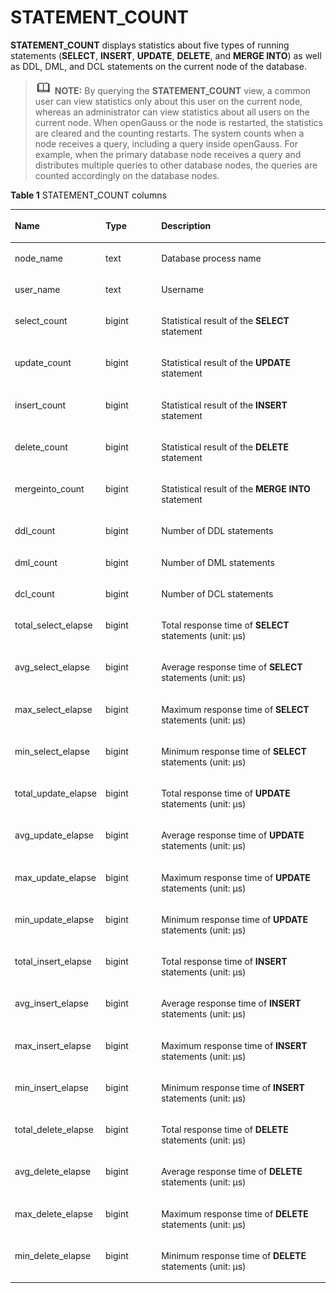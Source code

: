 # STATEMENT\_COUNT<a name="EN-US_TOPIC_0289900883"></a>

**STATEMENT\_COUNT**  displays statistics about five types of running statements \(**SELECT**,  **INSERT**,  **UPDATE**,  **DELETE**, and  **MERGE INTO**\) as well as DDL, DML, and DCL statements on the current node of the database.

>![](public_sys-resources/icon-note.gif) **NOTE:** 
>By querying the  **STATEMENT\_COUNT**  view, a common user can view statistics only about this user on the current node, whereas an administrator can view statistics about all users on the current node. When openGauss or the node is restarted, the statistics are cleared and the counting restarts. The system counts when a node receives a query, including a query inside openGauss. For example, when the primary database node receives a query and distributes multiple queries to other database nodes, the queries are counted accordingly on the database nodes.

**Table  1**  STATEMENT\_COUNT columns

<a name="en-us_topic_0283137166_en-us_topic_0237122656_table1994171295613"></a>
<table><thead align="left"><tr id="en-us_topic_0283137166_en-us_topic_0237122656_row12237912135617"><th class="cellrowborder" valign="top" width="27.67%" id="mcps1.2.4.1.1"><p id="en-us_topic_0283137166_en-us_topic_0237122656_p923751216563"><a name="en-us_topic_0283137166_en-us_topic_0237122656_p923751216563"></a><a name="en-us_topic_0283137166_en-us_topic_0237122656_p923751216563"></a><strong id="b1887212410348"><a name="b1887212410348"></a><a name="b1887212410348"></a>Name</strong></p>
</th>
<th class="cellrowborder" valign="top" width="17.9%" id="mcps1.2.4.1.2"><p id="en-us_topic_0283137166_en-us_topic_0237122656_p723718126565"><a name="en-us_topic_0283137166_en-us_topic_0237122656_p723718126565"></a><a name="en-us_topic_0283137166_en-us_topic_0237122656_p723718126565"></a><strong id="b27027421340"><a name="b27027421340"></a><a name="b27027421340"></a>Type</strong></p>
</th>
<th class="cellrowborder" valign="top" width="54.43%" id="mcps1.2.4.1.3"><p id="en-us_topic_0283137166_en-us_topic_0237122656_p142372125566"><a name="en-us_topic_0283137166_en-us_topic_0237122656_p142372125566"></a><a name="en-us_topic_0283137166_en-us_topic_0237122656_p142372125566"></a><strong id="b143771043133419"><a name="b143771043133419"></a><a name="b143771043133419"></a>Description</strong></p>
</th>
</tr>
</thead>
<tbody><tr id="en-us_topic_0283137166_en-us_topic_0237122656_row623751214563"><td class="cellrowborder" valign="top" width="27.67%" headers="mcps1.2.4.1.1 "><p id="en-us_topic_0283137166_en-us_topic_0237122656_p11237181295616"><a name="en-us_topic_0283137166_en-us_topic_0237122656_p11237181295616"></a><a name="en-us_topic_0283137166_en-us_topic_0237122656_p11237181295616"></a>node_name</p>
</td>
<td class="cellrowborder" valign="top" width="17.9%" headers="mcps1.2.4.1.2 "><p id="en-us_topic_0283137166_en-us_topic_0237122656_p1723771214566"><a name="en-us_topic_0283137166_en-us_topic_0237122656_p1723771214566"></a><a name="en-us_topic_0283137166_en-us_topic_0237122656_p1723771214566"></a>text</p>
</td>
<td class="cellrowborder" valign="top" width="54.43%" headers="mcps1.2.4.1.3 "><p id="en-us_topic_0283137166_en-us_topic_0237122656_p162371512205615"><a name="en-us_topic_0283137166_en-us_topic_0237122656_p162371512205615"></a><a name="en-us_topic_0283137166_en-us_topic_0237122656_p162371512205615"></a>Database process name</p>
</td>
</tr>
<tr id="en-us_topic_0283137166_en-us_topic_0237122656_row7237912125616"><td class="cellrowborder" valign="top" width="27.67%" headers="mcps1.2.4.1.1 "><p id="en-us_topic_0283137166_en-us_topic_0237122656_p1923781217567"><a name="en-us_topic_0283137166_en-us_topic_0237122656_p1923781217567"></a><a name="en-us_topic_0283137166_en-us_topic_0237122656_p1923781217567"></a>user_name</p>
</td>
<td class="cellrowborder" valign="top" width="17.9%" headers="mcps1.2.4.1.2 "><p id="en-us_topic_0283137166_en-us_topic_0237122656_p1623701215617"><a name="en-us_topic_0283137166_en-us_topic_0237122656_p1623701215617"></a><a name="en-us_topic_0283137166_en-us_topic_0237122656_p1623701215617"></a>text</p>
</td>
<td class="cellrowborder" valign="top" width="54.43%" headers="mcps1.2.4.1.3 "><p id="en-us_topic_0283137166_en-us_topic_0237122656_p6237171215617"><a name="en-us_topic_0283137166_en-us_topic_0237122656_p6237171215617"></a><a name="en-us_topic_0283137166_en-us_topic_0237122656_p6237171215617"></a>Username</p>
</td>
</tr>
<tr id="en-us_topic_0283137166_en-us_topic_0237122656_row7237181255619"><td class="cellrowborder" valign="top" width="27.67%" headers="mcps1.2.4.1.1 "><p id="en-us_topic_0283137166_en-us_topic_0237122656_p5237412125613"><a name="en-us_topic_0283137166_en-us_topic_0237122656_p5237412125613"></a><a name="en-us_topic_0283137166_en-us_topic_0237122656_p5237412125613"></a>select_count</p>
</td>
<td class="cellrowborder" valign="top" width="17.9%" headers="mcps1.2.4.1.2 "><p id="en-us_topic_0283137166_en-us_topic_0237122656_p112371612135610"><a name="en-us_topic_0283137166_en-us_topic_0237122656_p112371612135610"></a><a name="en-us_topic_0283137166_en-us_topic_0237122656_p112371612135610"></a>bigint</p>
</td>
<td class="cellrowborder" valign="top" width="54.43%" headers="mcps1.2.4.1.3 "><p id="en-us_topic_0283137166_en-us_topic_0237122656_p1623713122561"><a name="en-us_topic_0283137166_en-us_topic_0237122656_p1623713122561"></a><a name="en-us_topic_0283137166_en-us_topic_0237122656_p1623713122561"></a>Statistical result of the <strong id="b13287346143412"><a name="b13287346143412"></a><a name="b13287346143412"></a>SELECT</strong> statement</p>
</td>
</tr>
<tr id="en-us_topic_0283137166_en-us_topic_0237122656_row423714123565"><td class="cellrowborder" valign="top" width="27.67%" headers="mcps1.2.4.1.1 "><p id="en-us_topic_0283137166_en-us_topic_0237122656_p623711217564"><a name="en-us_topic_0283137166_en-us_topic_0237122656_p623711217564"></a><a name="en-us_topic_0283137166_en-us_topic_0237122656_p623711217564"></a>update_count</p>
</td>
<td class="cellrowborder" valign="top" width="17.9%" headers="mcps1.2.4.1.2 "><p id="en-us_topic_0283137166_en-us_topic_0237122656_p5237111213560"><a name="en-us_topic_0283137166_en-us_topic_0237122656_p5237111213560"></a><a name="en-us_topic_0283137166_en-us_topic_0237122656_p5237111213560"></a>bigint</p>
</td>
<td class="cellrowborder" valign="top" width="54.43%" headers="mcps1.2.4.1.3 "><p id="en-us_topic_0283137166_en-us_topic_0237122656_p1623891275610"><a name="en-us_topic_0283137166_en-us_topic_0237122656_p1623891275610"></a><a name="en-us_topic_0283137166_en-us_topic_0237122656_p1623891275610"></a>Statistical result of the <strong id="b123041850173417"><a name="b123041850173417"></a><a name="b123041850173417"></a>UPDATE</strong> statement</p>
</td>
</tr>
<tr id="en-us_topic_0283137166_en-us_topic_0237122656_row72381121569"><td class="cellrowborder" valign="top" width="27.67%" headers="mcps1.2.4.1.1 "><p id="en-us_topic_0283137166_en-us_topic_0237122656_p1723831211565"><a name="en-us_topic_0283137166_en-us_topic_0237122656_p1723831211565"></a><a name="en-us_topic_0283137166_en-us_topic_0237122656_p1723831211565"></a>insert_count</p>
</td>
<td class="cellrowborder" valign="top" width="17.9%" headers="mcps1.2.4.1.2 "><p id="en-us_topic_0283137166_en-us_topic_0237122656_p7238612105612"><a name="en-us_topic_0283137166_en-us_topic_0237122656_p7238612105612"></a><a name="en-us_topic_0283137166_en-us_topic_0237122656_p7238612105612"></a>bigint</p>
</td>
<td class="cellrowborder" valign="top" width="54.43%" headers="mcps1.2.4.1.3 "><p id="en-us_topic_0283137166_en-us_topic_0237122656_p13238201295615"><a name="en-us_topic_0283137166_en-us_topic_0237122656_p13238201295615"></a><a name="en-us_topic_0283137166_en-us_topic_0237122656_p13238201295615"></a>Statistical result of the <strong id="b428645113344"><a name="b428645113344"></a><a name="b428645113344"></a>INSERT</strong> statement</p>
</td>
</tr>
<tr id="en-us_topic_0283137166_en-us_topic_0237122656_row16238412135617"><td class="cellrowborder" valign="top" width="27.67%" headers="mcps1.2.4.1.1 "><p id="en-us_topic_0283137166_en-us_topic_0237122656_p1238121235610"><a name="en-us_topic_0283137166_en-us_topic_0237122656_p1238121235610"></a><a name="en-us_topic_0283137166_en-us_topic_0237122656_p1238121235610"></a>delete_count</p>
</td>
<td class="cellrowborder" valign="top" width="17.9%" headers="mcps1.2.4.1.2 "><p id="en-us_topic_0283137166_en-us_topic_0237122656_p10238812135616"><a name="en-us_topic_0283137166_en-us_topic_0237122656_p10238812135616"></a><a name="en-us_topic_0283137166_en-us_topic_0237122656_p10238812135616"></a>bigint</p>
</td>
<td class="cellrowborder" valign="top" width="54.43%" headers="mcps1.2.4.1.3 "><p id="en-us_topic_0283137166_en-us_topic_0237122656_p42381412165617"><a name="en-us_topic_0283137166_en-us_topic_0237122656_p42381412165617"></a><a name="en-us_topic_0283137166_en-us_topic_0237122656_p42381412165617"></a>Statistical result of the <strong id="b84185316341"><a name="b84185316341"></a><a name="b84185316341"></a>DELETE</strong> statement</p>
</td>
</tr>
<tr id="en-us_topic_0283137166_en-us_topic_0237122656_row2238111295610"><td class="cellrowborder" valign="top" width="27.67%" headers="mcps1.2.4.1.1 "><p id="en-us_topic_0283137166_en-us_topic_0237122656_p1823821255612"><a name="en-us_topic_0283137166_en-us_topic_0237122656_p1823821255612"></a><a name="en-us_topic_0283137166_en-us_topic_0237122656_p1823821255612"></a>mergeinto_count</p>
</td>
<td class="cellrowborder" valign="top" width="17.9%" headers="mcps1.2.4.1.2 "><p id="en-us_topic_0283137166_en-us_topic_0237122656_p1623901235620"><a name="en-us_topic_0283137166_en-us_topic_0237122656_p1623901235620"></a><a name="en-us_topic_0283137166_en-us_topic_0237122656_p1623901235620"></a>bigint</p>
</td>
<td class="cellrowborder" valign="top" width="54.43%" headers="mcps1.2.4.1.3 "><p id="en-us_topic_0283137166_en-us_topic_0237122656_p15239412195615"><a name="en-us_topic_0283137166_en-us_topic_0237122656_p15239412195615"></a><a name="en-us_topic_0283137166_en-us_topic_0237122656_p15239412195615"></a>Statistical result of the <strong id="b13616545343"><a name="b13616545343"></a><a name="b13616545343"></a>MERGE INTO</strong> statement</p>
</td>
</tr>
<tr id="en-us_topic_0283137166_en-us_topic_0237122656_row3239131212562"><td class="cellrowborder" valign="top" width="27.67%" headers="mcps1.2.4.1.1 "><p id="en-us_topic_0283137166_en-us_topic_0237122656_p1623911127563"><a name="en-us_topic_0283137166_en-us_topic_0237122656_p1623911127563"></a><a name="en-us_topic_0283137166_en-us_topic_0237122656_p1623911127563"></a>ddl_count</p>
</td>
<td class="cellrowborder" valign="top" width="17.9%" headers="mcps1.2.4.1.2 "><p id="en-us_topic_0283137166_en-us_topic_0237122656_p12391512195615"><a name="en-us_topic_0283137166_en-us_topic_0237122656_p12391512195615"></a><a name="en-us_topic_0283137166_en-us_topic_0237122656_p12391512195615"></a>bigint</p>
</td>
<td class="cellrowborder" valign="top" width="54.43%" headers="mcps1.2.4.1.3 "><p id="en-us_topic_0283137166_en-us_topic_0237122656_p2023913125566"><a name="en-us_topic_0283137166_en-us_topic_0237122656_p2023913125566"></a><a name="en-us_topic_0283137166_en-us_topic_0237122656_p2023913125566"></a>Number of DDL statements</p>
</td>
</tr>
<tr id="en-us_topic_0283137166_en-us_topic_0237122656_row142393122565"><td class="cellrowborder" valign="top" width="27.67%" headers="mcps1.2.4.1.1 "><p id="en-us_topic_0283137166_en-us_topic_0237122656_p2239112165617"><a name="en-us_topic_0283137166_en-us_topic_0237122656_p2239112165617"></a><a name="en-us_topic_0283137166_en-us_topic_0237122656_p2239112165617"></a>dml_count</p>
</td>
<td class="cellrowborder" valign="top" width="17.9%" headers="mcps1.2.4.1.2 "><p id="en-us_topic_0283137166_en-us_topic_0237122656_p1423921255616"><a name="en-us_topic_0283137166_en-us_topic_0237122656_p1423921255616"></a><a name="en-us_topic_0283137166_en-us_topic_0237122656_p1423921255616"></a>bigint</p>
</td>
<td class="cellrowborder" valign="top" width="54.43%" headers="mcps1.2.4.1.3 "><p id="en-us_topic_0283137166_en-us_topic_0237122656_p1923901219563"><a name="en-us_topic_0283137166_en-us_topic_0237122656_p1923901219563"></a><a name="en-us_topic_0283137166_en-us_topic_0237122656_p1923901219563"></a>Number of DML statements</p>
</td>
</tr>
<tr id="en-us_topic_0283137166_en-us_topic_0237122656_row423991255613"><td class="cellrowborder" valign="top" width="27.67%" headers="mcps1.2.4.1.1 "><p id="en-us_topic_0283137166_en-us_topic_0237122656_p14239101215568"><a name="en-us_topic_0283137166_en-us_topic_0237122656_p14239101215568"></a><a name="en-us_topic_0283137166_en-us_topic_0237122656_p14239101215568"></a>dcl_count</p>
</td>
<td class="cellrowborder" valign="top" width="17.9%" headers="mcps1.2.4.1.2 "><p id="en-us_topic_0283137166_en-us_topic_0237122656_p123961210561"><a name="en-us_topic_0283137166_en-us_topic_0237122656_p123961210561"></a><a name="en-us_topic_0283137166_en-us_topic_0237122656_p123961210561"></a>bigint</p>
</td>
<td class="cellrowborder" valign="top" width="54.43%" headers="mcps1.2.4.1.3 "><p id="en-us_topic_0283137166_en-us_topic_0237122656_p3239112185612"><a name="en-us_topic_0283137166_en-us_topic_0237122656_p3239112185612"></a><a name="en-us_topic_0283137166_en-us_topic_0237122656_p3239112185612"></a>Number of DCL statements</p>
</td>
</tr>
<tr id="en-us_topic_0283137166_en-us_topic_0237122656_row0239181225616"><td class="cellrowborder" valign="top" width="27.67%" headers="mcps1.2.4.1.1 "><p id="en-us_topic_0283137166_en-us_topic_0237122656_p14239111211561"><a name="en-us_topic_0283137166_en-us_topic_0237122656_p14239111211561"></a><a name="en-us_topic_0283137166_en-us_topic_0237122656_p14239111211561"></a>total_select_elapse</p>
</td>
<td class="cellrowborder" valign="top" width="17.9%" headers="mcps1.2.4.1.2 "><p id="en-us_topic_0283137166_en-us_topic_0237122656_p023961219565"><a name="en-us_topic_0283137166_en-us_topic_0237122656_p023961219565"></a><a name="en-us_topic_0283137166_en-us_topic_0237122656_p023961219565"></a>bigint</p>
</td>
<td class="cellrowborder" valign="top" width="54.43%" headers="mcps1.2.4.1.3 "><p id="en-us_topic_0283137166_en-us_topic_0237122656_p623913126560"><a name="en-us_topic_0283137166_en-us_topic_0237122656_p623913126560"></a><a name="en-us_topic_0283137166_en-us_topic_0237122656_p623913126560"></a>Total response time of <strong id="b176774610355"><a name="b176774610355"></a><a name="b176774610355"></a>SELECT</strong> statements (unit: μs)</p>
</td>
</tr>
<tr id="en-us_topic_0283137166_en-us_topic_0237122656_row13239111285612"><td class="cellrowborder" valign="top" width="27.67%" headers="mcps1.2.4.1.1 "><p id="en-us_topic_0283137166_en-us_topic_0237122656_p10239171285611"><a name="en-us_topic_0283137166_en-us_topic_0237122656_p10239171285611"></a><a name="en-us_topic_0283137166_en-us_topic_0237122656_p10239171285611"></a>avg_select_elapse</p>
</td>
<td class="cellrowborder" valign="top" width="17.9%" headers="mcps1.2.4.1.2 "><p id="en-us_topic_0283137166_en-us_topic_0237122656_p9239112125613"><a name="en-us_topic_0283137166_en-us_topic_0237122656_p9239112125613"></a><a name="en-us_topic_0283137166_en-us_topic_0237122656_p9239112125613"></a>bigint</p>
</td>
<td class="cellrowborder" valign="top" width="54.43%" headers="mcps1.2.4.1.3 "><p id="en-us_topic_0283137166_en-us_topic_0237122656_p9239812195619"><a name="en-us_topic_0283137166_en-us_topic_0237122656_p9239812195619"></a><a name="en-us_topic_0283137166_en-us_topic_0237122656_p9239812195619"></a>Average response time of <strong id="b1820135193512"><a name="b1820135193512"></a><a name="b1820135193512"></a>SELECT</strong> statements (unit: μs)</p>
</td>
</tr>
<tr id="en-us_topic_0283137166_en-us_topic_0237122656_row11239171212565"><td class="cellrowborder" valign="top" width="27.67%" headers="mcps1.2.4.1.1 "><p id="en-us_topic_0283137166_en-us_topic_0237122656_p723910124563"><a name="en-us_topic_0283137166_en-us_topic_0237122656_p723910124563"></a><a name="en-us_topic_0283137166_en-us_topic_0237122656_p723910124563"></a>max_select_elapse</p>
</td>
<td class="cellrowborder" valign="top" width="17.9%" headers="mcps1.2.4.1.2 "><p id="en-us_topic_0283137166_en-us_topic_0237122656_p10239512145611"><a name="en-us_topic_0283137166_en-us_topic_0237122656_p10239512145611"></a><a name="en-us_topic_0283137166_en-us_topic_0237122656_p10239512145611"></a>bigint</p>
</td>
<td class="cellrowborder" valign="top" width="54.43%" headers="mcps1.2.4.1.3 "><p id="en-us_topic_0283137166_en-us_topic_0237122656_p19239212195612"><a name="en-us_topic_0283137166_en-us_topic_0237122656_p19239212195612"></a><a name="en-us_topic_0283137166_en-us_topic_0237122656_p19239212195612"></a>Maximum response time of <strong id="b8419631102510"><a name="b8419631102510"></a><a name="b8419631102510"></a>SELECT</strong> statements (unit: μs)</p>
</td>
</tr>
<tr id="en-us_topic_0283137166_en-us_topic_0237122656_row62394127569"><td class="cellrowborder" valign="top" width="27.67%" headers="mcps1.2.4.1.1 "><p id="en-us_topic_0283137166_en-us_topic_0237122656_p623918126568"><a name="en-us_topic_0283137166_en-us_topic_0237122656_p623918126568"></a><a name="en-us_topic_0283137166_en-us_topic_0237122656_p623918126568"></a>min_select_elapse</p>
</td>
<td class="cellrowborder" valign="top" width="17.9%" headers="mcps1.2.4.1.2 "><p id="en-us_topic_0283137166_en-us_topic_0237122656_p42393123564"><a name="en-us_topic_0283137166_en-us_topic_0237122656_p42393123564"></a><a name="en-us_topic_0283137166_en-us_topic_0237122656_p42393123564"></a>bigint</p>
</td>
<td class="cellrowborder" valign="top" width="54.43%" headers="mcps1.2.4.1.3 "><p id="en-us_topic_0283137166_en-us_topic_0237122656_p424011220567"><a name="en-us_topic_0283137166_en-us_topic_0237122656_p424011220567"></a><a name="en-us_topic_0283137166_en-us_topic_0237122656_p424011220567"></a>Minimum response time of <strong id="b19865105553515"><a name="b19865105553515"></a><a name="b19865105553515"></a>SELECT</strong> statements (unit: μs)</p>
</td>
</tr>
<tr id="en-us_topic_0283137166_en-us_topic_0237122656_row924019127561"><td class="cellrowborder" valign="top" width="27.67%" headers="mcps1.2.4.1.1 "><p id="en-us_topic_0283137166_en-us_topic_0237122656_p22401912125619"><a name="en-us_topic_0283137166_en-us_topic_0237122656_p22401912125619"></a><a name="en-us_topic_0283137166_en-us_topic_0237122656_p22401912125619"></a>total_update_elapse</p>
</td>
<td class="cellrowborder" valign="top" width="17.9%" headers="mcps1.2.4.1.2 "><p id="en-us_topic_0283137166_en-us_topic_0237122656_p112401412105619"><a name="en-us_topic_0283137166_en-us_topic_0237122656_p112401412105619"></a><a name="en-us_topic_0283137166_en-us_topic_0237122656_p112401412105619"></a>bigint</p>
</td>
<td class="cellrowborder" valign="top" width="54.43%" headers="mcps1.2.4.1.3 "><p id="en-us_topic_0283137166_en-us_topic_0237122656_p162406123562"><a name="en-us_topic_0283137166_en-us_topic_0237122656_p162406123562"></a><a name="en-us_topic_0283137166_en-us_topic_0237122656_p162406123562"></a>Total response time of <strong id="b467515582353"><a name="b467515582353"></a><a name="b467515582353"></a>UPDATE</strong> statements (unit: μs)</p>
</td>
</tr>
<tr id="en-us_topic_0283137166_en-us_topic_0237122656_row524031255614"><td class="cellrowborder" valign="top" width="27.67%" headers="mcps1.2.4.1.1 "><p id="en-us_topic_0283137166_en-us_topic_0237122656_p8240712105611"><a name="en-us_topic_0283137166_en-us_topic_0237122656_p8240712105611"></a><a name="en-us_topic_0283137166_en-us_topic_0237122656_p8240712105611"></a>avg_update_elapse</p>
</td>
<td class="cellrowborder" valign="top" width="17.9%" headers="mcps1.2.4.1.2 "><p id="en-us_topic_0283137166_en-us_topic_0237122656_p11240412145614"><a name="en-us_topic_0283137166_en-us_topic_0237122656_p11240412145614"></a><a name="en-us_topic_0283137166_en-us_topic_0237122656_p11240412145614"></a>bigint</p>
</td>
<td class="cellrowborder" valign="top" width="54.43%" headers="mcps1.2.4.1.3 "><p id="en-us_topic_0283137166_en-us_topic_0237122656_p22401112185613"><a name="en-us_topic_0283137166_en-us_topic_0237122656_p22401112185613"></a><a name="en-us_topic_0283137166_en-us_topic_0237122656_p22401112185613"></a>Average response time of <strong id="b1034643632514"><a name="b1034643632514"></a><a name="b1034643632514"></a>UPDATE</strong> statements (unit: μs)</p>
</td>
</tr>
<tr id="en-us_topic_0283137166_en-us_topic_0237122656_row2024031275619"><td class="cellrowborder" valign="top" width="27.67%" headers="mcps1.2.4.1.1 "><p id="en-us_topic_0283137166_en-us_topic_0237122656_p18240101217564"><a name="en-us_topic_0283137166_en-us_topic_0237122656_p18240101217564"></a><a name="en-us_topic_0283137166_en-us_topic_0237122656_p18240101217564"></a>max_update_elapse</p>
</td>
<td class="cellrowborder" valign="top" width="17.9%" headers="mcps1.2.4.1.2 "><p id="en-us_topic_0283137166_en-us_topic_0237122656_p1024011215611"><a name="en-us_topic_0283137166_en-us_topic_0237122656_p1024011215611"></a><a name="en-us_topic_0283137166_en-us_topic_0237122656_p1024011215611"></a>bigint</p>
</td>
<td class="cellrowborder" valign="top" width="54.43%" headers="mcps1.2.4.1.3 "><p id="en-us_topic_0283137166_en-us_topic_0237122656_p13240161245612"><a name="en-us_topic_0283137166_en-us_topic_0237122656_p13240161245612"></a><a name="en-us_topic_0283137166_en-us_topic_0237122656_p13240161245612"></a>Maximum response time of <strong id="b17625458363"><a name="b17625458363"></a><a name="b17625458363"></a>UPDATE</strong> statements (unit: μs)</p>
</td>
</tr>
<tr id="en-us_topic_0283137166_en-us_topic_0237122656_row19240101218568"><td class="cellrowborder" valign="top" width="27.67%" headers="mcps1.2.4.1.1 "><p id="en-us_topic_0283137166_en-us_topic_0237122656_p16240512135612"><a name="en-us_topic_0283137166_en-us_topic_0237122656_p16240512135612"></a><a name="en-us_topic_0283137166_en-us_topic_0237122656_p16240512135612"></a>min_update_elapse</p>
</td>
<td class="cellrowborder" valign="top" width="17.9%" headers="mcps1.2.4.1.2 "><p id="en-us_topic_0283137166_en-us_topic_0237122656_p62401122560"><a name="en-us_topic_0283137166_en-us_topic_0237122656_p62401122560"></a><a name="en-us_topic_0283137166_en-us_topic_0237122656_p62401122560"></a>bigint</p>
</td>
<td class="cellrowborder" valign="top" width="54.43%" headers="mcps1.2.4.1.3 "><p id="en-us_topic_0283137166_en-us_topic_0237122656_p13240121212561"><a name="en-us_topic_0283137166_en-us_topic_0237122656_p13240121212561"></a><a name="en-us_topic_0283137166_en-us_topic_0237122656_p13240121212561"></a>Minimum response time of <strong id="b18368710367"><a name="b18368710367"></a><a name="b18368710367"></a>UPDATE</strong> statements (unit: μs)</p>
</td>
</tr>
<tr id="en-us_topic_0283137166_en-us_topic_0237122656_row8240121219567"><td class="cellrowborder" valign="top" width="27.67%" headers="mcps1.2.4.1.1 "><p id="en-us_topic_0283137166_en-us_topic_0237122656_p3240121285611"><a name="en-us_topic_0283137166_en-us_topic_0237122656_p3240121285611"></a><a name="en-us_topic_0283137166_en-us_topic_0237122656_p3240121285611"></a>total_insert_elapse</p>
</td>
<td class="cellrowborder" valign="top" width="17.9%" headers="mcps1.2.4.1.2 "><p id="en-us_topic_0283137166_en-us_topic_0237122656_p1124021295613"><a name="en-us_topic_0283137166_en-us_topic_0237122656_p1124021295613"></a><a name="en-us_topic_0283137166_en-us_topic_0237122656_p1124021295613"></a>bigint</p>
</td>
<td class="cellrowborder" valign="top" width="54.43%" headers="mcps1.2.4.1.3 "><p id="en-us_topic_0283137166_en-us_topic_0237122656_p47303468312"><a name="en-us_topic_0283137166_en-us_topic_0237122656_p47303468312"></a><a name="en-us_topic_0283137166_en-us_topic_0237122656_p47303468312"></a>Total response time of <strong id="b185191014369"><a name="b185191014369"></a><a name="b185191014369"></a>INSERT</strong> statements (unit: μs)</p>
</td>
</tr>
<tr id="en-us_topic_0283137166_en-us_topic_0237122656_row924071215610"><td class="cellrowborder" valign="top" width="27.67%" headers="mcps1.2.4.1.1 "><p id="en-us_topic_0283137166_en-us_topic_0237122656_p1024021225617"><a name="en-us_topic_0283137166_en-us_topic_0237122656_p1024021225617"></a><a name="en-us_topic_0283137166_en-us_topic_0237122656_p1024021225617"></a>avg_insert_elapse</p>
</td>
<td class="cellrowborder" valign="top" width="17.9%" headers="mcps1.2.4.1.2 "><p id="en-us_topic_0283137166_en-us_topic_0237122656_p92402012175619"><a name="en-us_topic_0283137166_en-us_topic_0237122656_p92402012175619"></a><a name="en-us_topic_0283137166_en-us_topic_0237122656_p92402012175619"></a>bigint</p>
</td>
<td class="cellrowborder" valign="top" width="54.43%" headers="mcps1.2.4.1.3 "><p id="en-us_topic_0283137166_en-us_topic_0237122656_p824001205617"><a name="en-us_topic_0283137166_en-us_topic_0237122656_p824001205617"></a><a name="en-us_topic_0283137166_en-us_topic_0237122656_p824001205617"></a>Average response time of <strong id="b1899351117364"><a name="b1899351117364"></a><a name="b1899351117364"></a>INSERT</strong> statements (unit: μs)</p>
</td>
</tr>
<tr id="en-us_topic_0283137166_en-us_topic_0237122656_row7240161235617"><td class="cellrowborder" valign="top" width="27.67%" headers="mcps1.2.4.1.1 "><p id="en-us_topic_0283137166_en-us_topic_0237122656_p15240181213568"><a name="en-us_topic_0283137166_en-us_topic_0237122656_p15240181213568"></a><a name="en-us_topic_0283137166_en-us_topic_0237122656_p15240181213568"></a>max_insert_elapse</p>
</td>
<td class="cellrowborder" valign="top" width="17.9%" headers="mcps1.2.4.1.2 "><p id="en-us_topic_0283137166_en-us_topic_0237122656_p02401812145620"><a name="en-us_topic_0283137166_en-us_topic_0237122656_p02401812145620"></a><a name="en-us_topic_0283137166_en-us_topic_0237122656_p02401812145620"></a>bigint</p>
</td>
<td class="cellrowborder" valign="top" width="54.43%" headers="mcps1.2.4.1.3 "><p id="en-us_topic_0283137166_en-us_topic_0237122656_p224061219563"><a name="en-us_topic_0283137166_en-us_topic_0237122656_p224061219563"></a><a name="en-us_topic_0283137166_en-us_topic_0237122656_p224061219563"></a>Maximum response time of <strong id="b330121315367"><a name="b330121315367"></a><a name="b330121315367"></a>INSERT</strong> statements (unit: μs)</p>
</td>
</tr>
<tr id="en-us_topic_0283137166_en-us_topic_0237122656_row1524011216565"><td class="cellrowborder" valign="top" width="27.67%" headers="mcps1.2.4.1.1 "><p id="en-us_topic_0283137166_en-us_topic_0237122656_p1624051285617"><a name="en-us_topic_0283137166_en-us_topic_0237122656_p1624051285617"></a><a name="en-us_topic_0283137166_en-us_topic_0237122656_p1624051285617"></a>min_insert_elapse</p>
</td>
<td class="cellrowborder" valign="top" width="17.9%" headers="mcps1.2.4.1.2 "><p id="en-us_topic_0283137166_en-us_topic_0237122656_p82411212105613"><a name="en-us_topic_0283137166_en-us_topic_0237122656_p82411212105613"></a><a name="en-us_topic_0283137166_en-us_topic_0237122656_p82411212105613"></a>bigint</p>
</td>
<td class="cellrowborder" valign="top" width="54.43%" headers="mcps1.2.4.1.3 "><p id="en-us_topic_0283137166_en-us_topic_0237122656_p224181265619"><a name="en-us_topic_0283137166_en-us_topic_0237122656_p224181265619"></a><a name="en-us_topic_0283137166_en-us_topic_0237122656_p224181265619"></a>Minimum response time of <strong id="b172822014203612"><a name="b172822014203612"></a><a name="b172822014203612"></a>INSERT</strong> statements (unit: μs)</p>
</td>
</tr>
<tr id="en-us_topic_0283137166_en-us_topic_0237122656_row1824151215567"><td class="cellrowborder" valign="top" width="27.67%" headers="mcps1.2.4.1.1 "><p id="en-us_topic_0283137166_en-us_topic_0237122656_p4241312185612"><a name="en-us_topic_0283137166_en-us_topic_0237122656_p4241312185612"></a><a name="en-us_topic_0283137166_en-us_topic_0237122656_p4241312185612"></a>total_delete_elapse</p>
</td>
<td class="cellrowborder" valign="top" width="17.9%" headers="mcps1.2.4.1.2 "><p id="en-us_topic_0283137166_en-us_topic_0237122656_p624141217562"><a name="en-us_topic_0283137166_en-us_topic_0237122656_p624141217562"></a><a name="en-us_topic_0283137166_en-us_topic_0237122656_p624141217562"></a>bigint</p>
</td>
<td class="cellrowborder" valign="top" width="54.43%" headers="mcps1.2.4.1.3 "><p id="en-us_topic_0283137166_en-us_topic_0237122656_p324171217563"><a name="en-us_topic_0283137166_en-us_topic_0237122656_p324171217563"></a><a name="en-us_topic_0283137166_en-us_topic_0237122656_p324171217563"></a>Total response time of <strong id="b199661953617"><a name="b199661953617"></a><a name="b199661953617"></a>DELETE</strong> statements (unit: μs)</p>
</td>
</tr>
<tr id="en-us_topic_0283137166_en-us_topic_0237122656_row19241012105613"><td class="cellrowborder" valign="top" width="27.67%" headers="mcps1.2.4.1.1 "><p id="en-us_topic_0283137166_en-us_topic_0237122656_p1624141245619"><a name="en-us_topic_0283137166_en-us_topic_0237122656_p1624141245619"></a><a name="en-us_topic_0283137166_en-us_topic_0237122656_p1624141245619"></a>avg_delete_elapse</p>
</td>
<td class="cellrowborder" valign="top" width="17.9%" headers="mcps1.2.4.1.2 "><p id="en-us_topic_0283137166_en-us_topic_0237122656_p112411112115610"><a name="en-us_topic_0283137166_en-us_topic_0237122656_p112411112115610"></a><a name="en-us_topic_0283137166_en-us_topic_0237122656_p112411112115610"></a>bigint</p>
</td>
<td class="cellrowborder" valign="top" width="54.43%" headers="mcps1.2.4.1.3 "><p id="en-us_topic_0283137166_en-us_topic_0237122656_p22411121563"><a name="en-us_topic_0283137166_en-us_topic_0237122656_p22411121563"></a><a name="en-us_topic_0283137166_en-us_topic_0237122656_p22411121563"></a>Average response time of <strong id="b1956142115367"><a name="b1956142115367"></a><a name="b1956142115367"></a>DELETE</strong> statements (unit: μs)</p>
</td>
</tr>
<tr id="en-us_topic_0283137166_en-us_topic_0237122656_row1224112126565"><td class="cellrowborder" valign="top" width="27.67%" headers="mcps1.2.4.1.1 "><p id="en-us_topic_0283137166_en-us_topic_0237122656_p12411312165616"><a name="en-us_topic_0283137166_en-us_topic_0237122656_p12411312165616"></a><a name="en-us_topic_0283137166_en-us_topic_0237122656_p12411312165616"></a>max_delete_elapse</p>
</td>
<td class="cellrowborder" valign="top" width="17.9%" headers="mcps1.2.4.1.2 "><p id="en-us_topic_0283137166_en-us_topic_0237122656_p8241191265614"><a name="en-us_topic_0283137166_en-us_topic_0237122656_p8241191265614"></a><a name="en-us_topic_0283137166_en-us_topic_0237122656_p8241191265614"></a>bigint</p>
</td>
<td class="cellrowborder" valign="top" width="54.43%" headers="mcps1.2.4.1.3 "><p id="en-us_topic_0283137166_en-us_topic_0237122656_p16241121225615"><a name="en-us_topic_0283137166_en-us_topic_0237122656_p16241121225615"></a><a name="en-us_topic_0283137166_en-us_topic_0237122656_p16241121225615"></a>Maximum response time of <strong id="b1661062217366"><a name="b1661062217366"></a><a name="b1661062217366"></a>DELETE</strong> statements (unit: μs)</p>
</td>
</tr>
<tr id="en-us_topic_0283137166_en-us_topic_0237122656_row1241141220565"><td class="cellrowborder" valign="top" width="27.67%" headers="mcps1.2.4.1.1 "><p id="en-us_topic_0283137166_en-us_topic_0237122656_p1524171225616"><a name="en-us_topic_0283137166_en-us_topic_0237122656_p1524171225616"></a><a name="en-us_topic_0283137166_en-us_topic_0237122656_p1524171225616"></a>min_delete_elapse</p>
</td>
<td class="cellrowborder" valign="top" width="17.9%" headers="mcps1.2.4.1.2 "><p id="en-us_topic_0283137166_en-us_topic_0237122656_p102411312185616"><a name="en-us_topic_0283137166_en-us_topic_0237122656_p102411312185616"></a><a name="en-us_topic_0283137166_en-us_topic_0237122656_p102411312185616"></a>bigint</p>
</td>
<td class="cellrowborder" valign="top" width="54.43%" headers="mcps1.2.4.1.3 "><p id="en-us_topic_0283137166_en-us_topic_0237122656_p82411312145617"><a name="en-us_topic_0283137166_en-us_topic_0237122656_p82411312145617"></a><a name="en-us_topic_0283137166_en-us_topic_0237122656_p82411312145617"></a>Minimum response time of <strong id="b206141244360"><a name="b206141244360"></a><a name="b206141244360"></a>DELETE</strong> statements (unit: μs)</p>
</td>
</tr>
</tbody>
</table>

